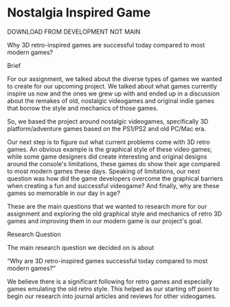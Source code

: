 # Nostalgia Inspired Game
DOWNLOAD FROM DEVELOPMENT NOT MAIN

Why 3D retro-inspired games are successful today compared to most modern games? 

Brief 

For our assignment, we talked about the diverse types of games we wanted to create for our upcoming project. We talked about what games currently inspire us now and the ones we grew up with and ended up in a discussion about the remakes of old, nostalgic videogames and original indie games that borrow the style and mechanics of those games.  

So, we based the project around nostalgic videogames, specifically 3D platform/adventure games based on the PS1/PS2 and old PC/Mac era. 

Our next step is to figure out what current problems come with 3D retro games. An obvious example is the graphical style of these video games; while some game designers did create interesting and original designs around the console's limitations, these games do show their age compared to most modern games these days. Speaking of limitations, our next question was how did the game developers overcome the graphical barriers when creating a fun and successful videogame? And finally, why are these games so memorable in our day in age?  

These are the main questions that we wanted to research more for our assignment and exploring the old graphical style and mechanics of retro 3D games and improving them in our modern game is our project's goal.  

 

Research Question 

The main research question we decided on is about 

 “Why are 3D retro-inspired games successful today compared to most modern games?”  

We believe there is a significant following for retro games and especially games emulating the old retro style. This helped as our starting off point to begin our research into journal articles and reviews for other videogames. 
